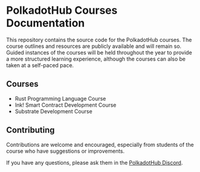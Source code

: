 # PolkadotHub Courses Documentation

This repository contains the source code for the PolkadotHub courses. The course outlines and resources are publicly available and will remain so. Guided instances of the courses will be held throughout the year to provide a more structured learning experience, although the courses can also be taken at a self-paced pace.

## Courses

- Rust Programming Language Course
- Ink! Smart Contract Development Course
- Substrate Development Course

## Contributing

Contributions are welcome and encouraged, especially from students of the course who have suggestions or improvements.

If you have any questions, please ask them in the [PolkadotHub Discord](https://discord.gg/ukp6jD6gsT).